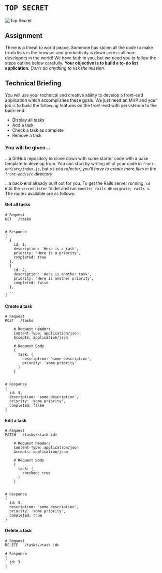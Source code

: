 # `TOP SECRET`
![Top Secret](http://www.kriegsfeldnp.com/misc_photos/TSDem.jpg)

## Assignment
There is a threat to world peace. Someone has stolen all the code to make to-do lists in the browser and productivity is down across all non-developers in the world! We have faith in you, but we need you to follow the steps outline below carefully. **Your objective is to build a to-do list application.** _Don't do anything to risk the mission._

## Technical Briefing
You will use your technical and creative ability to develop a front-end application which accomplishes these goals. We just need an MVP and your job is to build the following features on the front-end with persistence to the back-end:
  * Display all tasks
  * Add a task
  * Check a task as complete
  * Remove a task

### You will be given...
...a GitHub repository to clone down with some starter code with a base template to develop from. You can start by writing all of your code in `front-end/src/index.js`, but _as you refactor, you'll have to create more files in the `front-end/src` directory_.

...a back-end already built out for you. To get the Rails server running, `cd` into the `secretlister` folder and run `bundle; rails db:migrate; rails s`. The routes available are as follows:

#### Get all tasks
```
# Request
GET   /tasks


# Response
[
  {
    id: 1,
    description: 'Here is a task',
    priority: 'Here is a priority',
    completed: true
  },
  {
    id: 2,
    description: 'Here is another task',
    priority: 'Here is another priority',
    completed: false
  },
  ...
]
```

#### Create a task
```
# Request
POST   /tasks

    # Request Headers
    Content-Type: application/json
    Accepts: application/json

    # Request Body
    {
      task: {
        description: 'some description',
        priority: 'some priority'
      }
    }


# Response
{
  id: 3,
  description: 'some description',
  priority: 'some priority',
  completed: false
}
```

#### Edit a task
```
# Request
PATCH   /tasks/<task id>

    # Request Headers
    Content-Type: application/json
    Accepts: application/json

    # Request Body
    {
      task: {
        checked: true
      }
    }


# Response
{
  id: 3,
  description: 'some description',
  priority: 'some priority',
  completed: true
}
```

#### Delete a task
```
# Request
DELETE   /tasks/<task id>

# Response
{
  id: 3
}
```
